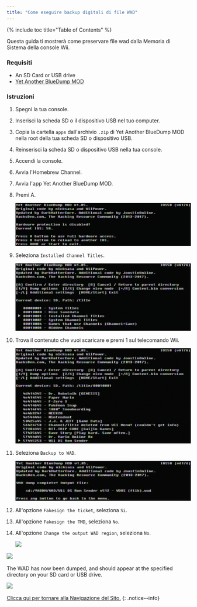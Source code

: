 ```yaml
---
title: "Come eseguire backup digitali di file WAD"
---
```


{% include toc title="Table of Contents" %}

Questa guida ti mostrerà come preservare file wad dalla Memoria di Sistema della console Wii.

### Requisiti

+ An SD Card or USB drive
+ [Yet Another BlueDump MOD](https://oscwii.org/library/app/Yet-Another-BlueDump-Mod)

### Istruzioni

1. Spegni la tua console.
1. Inserisci la scheda SD o il dispositivo USB nel tuo computer.
1. Copia la cartella `apps` dall'archivio `.zip` di Yet Another BlueDump MOD nella root della tua scheda SD o dispositivo USB.
1. Reinserisci la scheda SD o dispositivo USB nella tua console.
1. Accendi la console.
1. Avvia l'Homebrew Channel.
1. Avvia l'app Yet Another BlueDump MOD.
1. Premi A.

    ![](/images/homebrew/DumpWADS/1.png)

1. Seleziona `Installed Channel Titles`.

    ![](/images/homebrew/DumpWADS/2.png)

1. Trova il contenuto che vuoi scaricare e premi 1 sul telecomando Wii.

    ![](/images/homebrew/DumpWADS/3.png)

1. Seleziona `Backup to WAD`.

    ![](/images/homebrew/DumpWADS/4.png)

1. All'opzione `Fakesign the ticket`, seleziona `Si`.
1. All'opzione `Fakesign the TMD`, seleziona `No`.
1. All'opzione `Change the output WAD region`, seleziona `No`.

    ![](/images/homebrew/DumpWADS/5.png)

![](/images/homebrew/DumpWADS/6.png)

The WAD has now been dumped, and should appear at the specified directory on your SD card or USB drive.

![](/images/homebrew/DumpWADS/7.png)

[Clicca qui per tornare alla Navigazione del Sito.](navigazione-sito)
{: .notice--info}